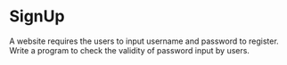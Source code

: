 # SignUp
A website requires the users to input username and password to register. Write a program to check the validity of password input by users.
